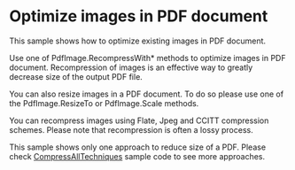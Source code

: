 # Optimize images in PDF document
This sample shows how to optimize existing images in PDF document.

Use one of PdfImage.RecompressWith* methods to optimize images in PDF document. Recompression of images is an effective way to greatly decrease size of the output PDF file.

You can also resize images in a PDF document. To do so please use one of the PdfImage.ResizeTo or PdfImage.Scale methods.

You can recompress images using Flate, Jpeg and CCITT compression schemes. Please note that recompression is often a lossy process.

This sample shows only one approach to reduce size of a PDF. Please check [CompressAllTechniques](https://github.com/BitMiracle/Docotic.Pdf.Samples/tree/master/Samples/Compression/CompressAllTechniques) sample code to see more approaches.
